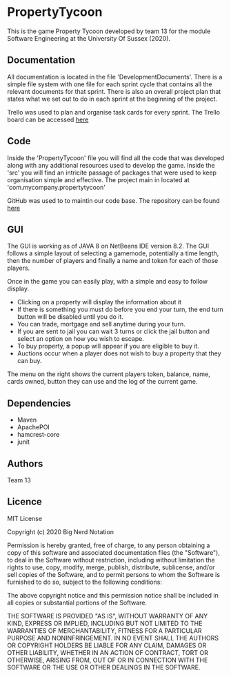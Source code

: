 # PropertyTycoon

This is the game Property Tycoon developed by team 13 for the module Software Engineering at the University Of Sussex (2020).

## Documentation

All documentation is located in the file 'DevelopmentDocuments'. There is a simple file system with one file for each sprint cycle that contains all the relevant documents for that sprint. There is also an overall project plan that states what we set out to do in each sprint at the beginning of the project.

Trello was used to plan and organise task cards for every sprint. The Trello board can be accessed [here](https://trello.com/b/VlTDakv4/software-engineering-project)

## Code

Inside the 'PropertyTycoon' file you will find all the code that was developed along with any additional resources used to develop the game. Inside the 'src' you will find an intricite passage of packages that were used to keep organisation simple and effective. The project main in located at 'com.mycompany.propertytycoon'

GitHub was used to to maintin our code base. The repository can be found [here](https://github.com/asp28/PropertyTycoon)

## GUI

The GUI is working as of JAVA 8 on NetBeans IDE version 8.2. The GUI follows a simple layout of selecting a gamemode, potentially a time length, then the number of players and finally a name and token for each of those players.

Once in the game you can easily play, with a simple and easy to follow display. 
- Clicking on a property will display the information about it
- If there is something you must do before you end your turn, the end turn button will be disabled until you do it.
- You can trade, mortgage and sell anytime during your turn.
- If you are sent to jail you can wait 3 turns or click the jail button and select an option on how you wish to escape.
- To buy property, a popup will appear if you are eligible to buy it.
- Auctions occur when a player does not wish to buy a property that they can buy.

The menu on the right shows the current players token, balance, name, cards owned, button they can use and the log of the current game.

## Dependencies
- Maven
- ApachePOI
- hamcrest-core
- junit

## Authors
Team 13

## Licence

MIT License

Copyright (c) 2020 Big Nerd Notation

Permission is hereby granted, free of charge, to any person obtaining a copy
of this software and associated documentation files (the "Software"), to deal
in the Software without restriction, including without limitation the rights
to use, copy, modify, merge, publish, distribute, sublicense, and/or sell
copies of the Software, and to permit persons to whom the Software is
furnished to do so, subject to the following conditions:

The above copyright notice and this permission notice shall be included in all
copies or substantial portions of the Software.

THE SOFTWARE IS PROVIDED "AS IS", WITHOUT WARRANTY OF ANY KIND, EXPRESS OR
IMPLIED, INCLUDING BUT NOT LIMITED TO THE WARRANTIES OF MERCHANTABILITY,
FITNESS FOR A PARTICULAR PURPOSE AND NONINFRINGEMENT. IN NO EVENT SHALL THE
AUTHORS OR COPYRIGHT HOLDERS BE LIABLE FOR ANY CLAIM, DAMAGES OR OTHER
LIABILITY, WHETHER IN AN ACTION OF CONTRACT, TORT OR OTHERWISE, ARISING FROM,
OUT OF OR IN CONNECTION WITH THE SOFTWARE OR THE USE OR OTHER DEALINGS IN THE
SOFTWARE.
